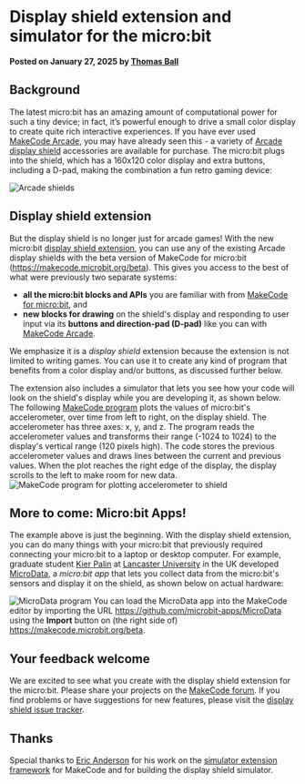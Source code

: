 # Display shield extension and simulator for the micro:bit

**Posted on January 27, 2025 by [Thomas Ball](https://github.com/thomasjball)**


## Background

The latest micro:bit has an amazing amount of computational power for such a tiny device; in fact, it’s powerful enough to drive a small color display to create quite rich interactive experiences. If you have ever used [MakeCode Arcade](https://arcade.makecode.com/), you may have already seen this - a variety of [Arcade display shield](/blog/arcade/arcade-on-microbit-xbox) accessories are available for purchase. The micro:bit plugs into the shield, which has a 160x120 color display and extra buttons, including a D-pad, making the combination a fun retro gaming device:

![Arcade shields](/static/blog/microbit/display-shield/display-shields.png)

## Display shield extension

But the display shield is no longer just for arcade games! With the new micro:bit [display shield extension](https://makecode.microbit.org/pkg/microbit-apps/display-shield),
you can use any of the existing Arcade display shields with the beta version of MakeCode for micro:bit (https://makecode.microbit.org/beta).
This gives you access to the best of what were previously two separate systems:
- **all the micro:bit blocks and APIs** you are familiar with from [MakeCode for micro:bit](https://makecode.microbit.org/), and
- **new blocks for drawing** on the shield's display and responding to user input via its **buttons and direction-pad (D-pad)** like you can with [MakeCode Arcade](https://arcade.makecode.com/).
 
We emphasize it is a *display shield* extension because the extension is not limited to writing
games. You can use it to create any kind of program that benefits from a color display and/or buttons,
as discussed further below.

The extension also includes a simulator that lets you see how your code will look on the shield's display while you are developing it, as shown below. The following [MakeCode program](https://makecode.microbit.org/beta/#pub:S82867-73191-89330-76938) plots the values of micro:bit's accelerometer, over time from left to right, on the display shield. The accelerometer has three axes: x, y, and z. The program reads the accelerometer values and transforms their range (-1024 to 1024) to the display's vertical range (120 pixels high).  The code stores the previous accelerometer values and draws lines between the current and previous values. When the plot reaches the right edge of the display, the display scrolls to the left to make room for new data. 
![MakeCode program for plotting accelerometer to shield](/static/blog/microbit/display-shield/plot-accelerometer.png)

## More to come: Micro:bit Apps! 
The example above is just the beginning. With the display shield extension, you can do many things with your micro:bit that previously required connecting your micro:bit to a laptop or desktop computer. For example, graduate student [Kier Palin](https://github.com/kierpalin) at [Lancaster University](https://www.lancaster.ac.uk/) in the UK developed [MicroData](https://github.com/microbit-apps/MicroData),
a *micro:bit app* that lets you collect data from the micro:bit's sensors and display it on the  shield, as shown below on actual hardware:

![MicroData program](/static/blog/microbit/display-shield/microdata.png) 
You can load the MicroData app into the MakeCode editor by importing the URL https://github.com/microbit-apps/MicroData using the **Import** button on (the right side of) https://makecode.microbit.org/beta.

## Your feedback welcome

We are excited to see what you create with the display shield extension for the micro:bit. Please share your projects on the [MakeCode forum](https://forum.makecode.com/). If you find problems or have suggestions for new features, please visit the [display shield issue tracker](https://github.com/microbit-apps/display-shield/issues).

## Thanks

Special thanks to [Eric Anderson](https://github.com/eanders-ms) for his work on the [simulator extension framework](https://github.com/microsoft/pxt-simx-sample) for MakeCode and for building the display shield simulator.